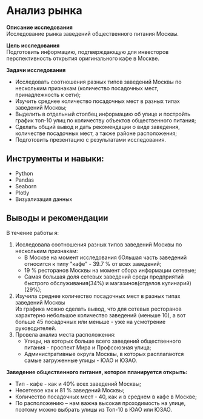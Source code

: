 # Анализ рынка

[]()

**Описание исследования**   
Исследование рынка заведений общественного питания Москвы.

**Цель исследования**   
Подготовить информацию, подтверждающую для инвесторов перспективность открытия оригинального кафе в Москве.

**Задачи исследования** 
- Исследовать соотношения разных типов заведений Москвы по нескольким признакам (количество посадочных мест, принадлежность к сети);   
- Изучить среднее количество посадочных мест в разных типах заведений Москвы;   
- Выделить в отдельный столбец информацию об улице и постройть график топ-10 улиц по количеству объектов общественного питания;  
- Сделать общий вывод и дать рекомендации о виде заведения, количестве посадочных мест, а также районе расположения;   
- Подготовить презентацию с результатами исследования.

## Инструменты и навыки: ##
* Python
* Pandas
* Seaborn
* Plotly
* Визуализация данных

## Выводы и рекомендации ##

В течение работы я: 

1. Исследовала соотношения разных типов заведений Москвы по нескольким признакам:   
   - В Москве на момент исследования бОльшая часть заведений относится к типу "кафе" - 39.7 % от всех заведений;
   - 19 % ресторанов Москвы на момент сбора информации сетевые;   
   - Самая большая доля сетевых заведений среди предприятий быстрого обслуживания(34%) и магазинов(отделов кулинарий)(29%);
2. Изучила среднее количество посадочных мест в разных типах заведений Москвы   
Из графика можно сделать вывод, что для сетевых ресторанов характерно небольшое количество заведений (меньше 10), а вот больше 45 посадочных или меньше - уже на усмотрение руководителей. 
3. Провела анализ места расположения:   
   - Улицы, на которых больше всего заведений общественного питания - проспект Мира и Профсоюзная улица;
   - Административные округа Москвы, в которых расплагаются самые загруженные улицы - ЮАО и ЮЗАО.

**Заведение общественного питания, которое планируется открыть:**   

- Тип - кафе - как и 40% всех заведений Москвы;   
- Несетевое как и 81 % заведений Москвы;   
- Количество посадочных мест - 40, как и в среднем в кафе в Москве;   
- По расположению – нам важна высокая проходимость на улице, поэтому можно выбрать улицы из Топ-10 в ЮАО или ЮЗАО.
